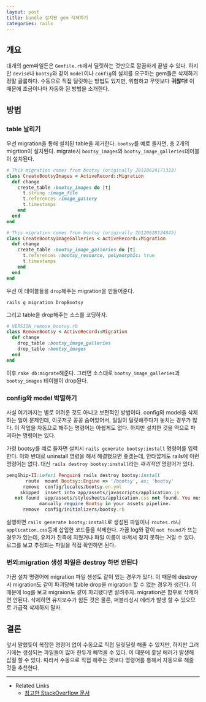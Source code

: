 ```yaml
---
layout: post
title: bundle 설치된 gem 삭제하기
categories: rails
---
```


## 개요
대개의 gem파일든은 `Gemfile.rb`에서 딜릿하는 것만으로 깔끔하게 끝낼 수 있다. 하지만 `devise`나 `bootsy`와 같이 `model`이나 `config`의 설치를 요구하는 gem들은 삭제하기 정말 골룸하다. 수동으로 직접 딜릿하는 방법도 있지만, 위험하고 무엇보다 **귀찮다!** 이 때문에 조금이나마 자동화 된 방법을 소개한다.

## 방법
### table 날리기
우선 migration을 통해 설치된 table을 제거한다. `bootsy`를 예로 들자면, 총 2개의 migrtion이 설치된다. migrate시 `bootsy_images`와 `bootsy_image_galleries`테이블이 설치된다.

```ruby
# This migration comes from bootsy (originally 20120624171333)
class CreateBootsyImages < ActiveRecord::Migration
  def change
    create_table :bootsy_images do |t|
      t.string :image_file
      t.references :image_gallery
      t.timestamps
    end
  end
end

# This migration comes from bootsy (originally 20120628124845)
class CreateBootsyImageGalleries < ActiveRecord::Migration
  def change
    create_table :bootsy_image_galleries do |t|
      t.references :bootsy_resource, polymorphic: true
      t.timestamps
    end
  end
end
```

우선 이 테이블들을 `drop`해주는 migration을 만들어준다.

```
rails g migration DropBootsy
```

그리고 table을 drop해주는 소스를 코딩하자.

```ruby
# VERSION_remove_bootsy.rb
class RemoveBootsy < ActiveRecord::Migration
  def change
    drop_table :bootsy_image_galleries
    drop_table :bootsy_images
  end
end
```

이후 `rake db:migrate`해준다. 그러면 소스대로 `bootsy_image_galleries`과 `bootsy_images` 테이블이 drop된다.

### config와 model 박멸하기
사실 여기까지는 별로 어려운 것도 아니고 보편적인 방법이다. config와 model을 삭제하는 일이 문제인데, 이곳저곳 꽁꽁 숨어있어서, 일일이 딜릿해주다가 놓치는 경우가 많다. 이 작업을 자동으로 해주는 명령어는 아쉽게도 없다. 하지만 설치한 것을 역으로 파괴하는 명령어는 있다.

가령 bootsy를 예로 들자면 설치시 `rails generate bootsy:install` 명령어를 입력한다. 이와 반대로 uninstall 명령을 해서 해결했으면 좋겠는데, 안타깝게도 rails에 이런 명령어는 없다. 대신 `rails destroy bootsy:install`라는 *파괴적인* 명령어가 있다.

```ruby
pengShip-II:Leferi Penguin$ rails destroy bootsy:install
       route  mount Bootsy::Engine => '/bootsy', as: 'bootsy'
      remove  config/locales/bootsy.en.yml
     skipped  insert into app/assets/javascripts/application.js
   not found  app/assets/stylesheets/application.css not found. You must
            manually require Bootsy in your assets pipeline.
      remove  config/initializers/bootsy.rb
```

실행하면 `rails generate bootsy:install`로 생성된 파일이나 `routes.rb`나 `application.css`등에 삽입한 코드들을 삭제한다. 가끔 log와 같이 `not found`가 뜨는 경우가 있는데, 유저가 진즉에 지웠거나 파일 이름이 바껴서 찾지 못하는 거일 수 있다. 로그를 보고 추정되는 파일을 직접 확인하면 된다.

### 번외:migration 생성 파일은 destroy 하면 안된다
가끔 설치 명령어에 migration 파일 생성도 같이 있는 경우가 있다. 이 때문에 destroy시 migration도 같이 파괴당해 table drop을 migration 할 수 없는 경우가 생긴다. 이 때문에 log를 보고 migraion도 같이 파괴됐다면 살려주자. migration은 함부로 삭제하면 안된다. 삭제하면 유지보수가 힘든 것은 물론, 퍼블리싱시 에러가 발생 할 수 있으므로 가급적 삭제하지 말자.

## 결론
앞서 말했듯이 복잡한 명령어 없이 수동으로 직접 딜릿딜릿 해줄 수 있지만, 하지만 그러기에는 생성되는 파일들이 많아 한두개 빼먹을 수 있다. 이 때문에 훗날 에러가 발생해 삽질 할 수 있다. 따라서 수동으로 직접 해주는 것보다 명령어를 통해서 자동으로 해줄 것을 추천한다.

---
* Related Links
  * [참고한 StackOverflow 문서](http://stackoverflow.com/a/26219130/3910390)